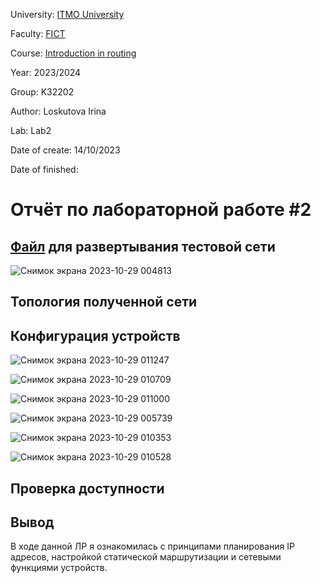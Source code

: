 University: [ITMO University](https://itmo.ru/ru/)

Faculty: [FICT](https://fict.itmo.ru)

Course: [Introduction in routing](https://github.com/itmo-ict-faculty/introduction-in-routing)

Year: 2023/2024

Group: K32202

Author: Loskutova Irina

Lab: Lab2

Date of create: 14/10/2023

Date of finished:

# Отчёт по лабораторной работе #2

## [Файл](https://github.com/sgsoul/2023_2024-introduction_in_routing-k33202-loskutova_i_v/blob/main/lab2/topo2.clab.yml) для развертывания тестовой сети

![Снимок экрана 2023-10-29 004813](https://github.com/sgsoul/2023_2024-introduction_in_routing-k33202-loskutova_i_v/assets/93263659/45574be8-f9f3-41bd-937b-ed06d088e37e)


## Топология полученной сети


## Конфигурация устройств

![Снимок экрана 2023-10-29 011247](https://github.com/sgsoul/2023_2024-introduction_in_routing-k33202-loskutova_i_v/assets/93263659/e13b7033-1988-4279-9de0-570e78ebc309)

![Снимок экрана 2023-10-29 010709](https://github.com/sgsoul/2023_2024-introduction_in_routing-k33202-loskutova_i_v/assets/93263659/e8528125-19bb-4abd-90f1-6300bf506874)

![Снимок экрана 2023-10-29 011000](https://github.com/sgsoul/2023_2024-introduction_in_routing-k33202-loskutova_i_v/assets/93263659/3584414c-df30-46f6-b261-850367038f54)

![Снимок экрана 2023-10-29 005739](https://github.com/sgsoul/2023_2024-introduction_in_routing-k33202-loskutova_i_v/assets/93263659/28bb4ae5-665c-4d8e-84d0-40de4a3f0042)

![Снимок экрана 2023-10-29 010353](https://github.com/sgsoul/2023_2024-introduction_in_routing-k33202-loskutova_i_v/assets/93263659/a957460b-66f3-4058-8bba-988a35769c98)

![Снимок экрана 2023-10-29 010528](https://github.com/sgsoul/2023_2024-introduction_in_routing-k33202-loskutova_i_v/assets/93263659/0ae53ac3-0df1-4d1f-b565-8b5b1f4dba83)


## Проверка доступности


## Вывод

В ходе данной ЛР я ознакомилась с принципами планирования IP адресов, настройкой статической маршрутизации и сетевыми функциями устройств.
